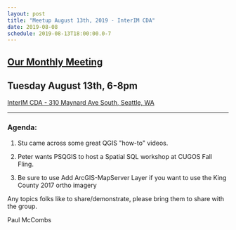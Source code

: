 ```yaml
---
layout: post
title: "Meetup August 13th, 2019 - InterIM CDA"
date: 2019-08-08
schedule: 2019-08-13T18:00:00.0-7
---
```

## [Our Monthly Meeting](https://www.meetup.com/Puget-Sound-QGIS-Users-Group/events/gkjkpqyzlbrb/)
## Tuesday August 13th, 6-8pm

[InterIM CDA - 310 Maynard Ave South, Seattle, WA](https://www.openstreetmap.org/?mlat=47.599777&mlon=-122.324669#map=18/47.59957/-122.32641)

---

### Agenda: ###

1. Stu came across some great QGIS "how-to" videos.

2. Peter wants PSQGIS to host a Spatial SQL workshop at CUGOS Fall Fling.

3. Be sure to use Add ArcGIS-MapServer Layer if you want to use the King County 2017 ortho imagery

Any topics folks like to share/demonstrate, please bring them to share with the group.

Paul McCombs
